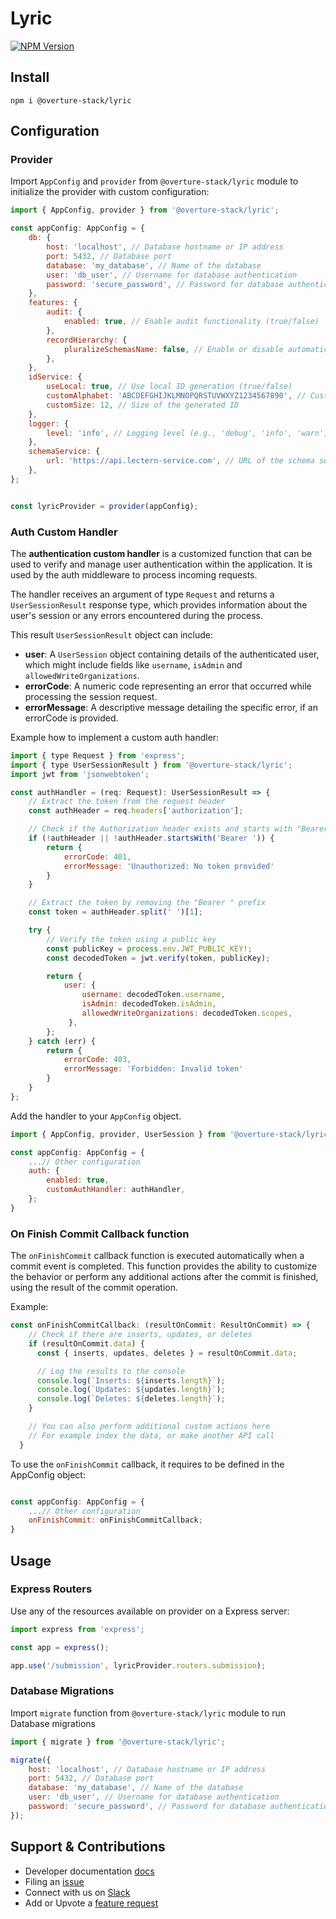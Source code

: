 # Lyric

[![NPM Version](https://img.shields.io/npm/v/@overture-stack/lyric?color=%23cb3837&style=for-the-badge&logo=npm)](https://www.npmjs.com/package/@overture-stack/lyric)

## Install

```
npm i @overture-stack/lyric
```

## Configuration

### Provider

Import `AppConfig` and `provider` from `@overture-stack/lyric` module to initialize the provider with custom configuration:

```javascript
import { AppConfig, provider } from '@overture-stack/lyric';

const appConfig: AppConfig = {
	db: {
		host: 'localhost', // Database hostname or IP address
		port: 5432, // Database port
		database: 'my_database', // Name of the database
		user: 'db_user', // Username for database authentication
		password: 'secure_password', // Password for database authentication
	},
	features: {
		audit: {
			enabled: true, // Enable audit functionality (true/false)
		},
		recordHierarchy: {
			pluralizeSchemasName: false, // Enable or disable automatic schema name pluralization (true/false)
		},
	},
	idService: {
		useLocal: true, // Use local ID generation (true/false)
		customAlphabet: 'ABCDEFGHIJKLMNOPQRSTUVWXYZ1234567890', // Custom alphabet for ID generation
		customSize: 12, // Size of the generated ID
	},
	logger: {
		level: 'info', // Logging level (e.g., 'debug', 'info', 'warn', 'error')
	},
	schemaService: {
		url: 'https://api.lectern-service.com', // URL of the schema service
	},
};


const lyricProvider = provider(appConfig);
```

### Auth Custom Handler

The **authentication custom handler** is a customized function that can be used to verify and manage user authentication within the application. It is used by the auth middleware to process incoming requests.

The handler receives an argument of type `Request` and returns a `UserSessionResult` response type, which provides information about the user's session or any errors encountered during the process.

This result `UserSessionResult` object can include:

- **user**: A `UserSession` object containing details of the authenticated user, which might include fields like `username`, `isAdmin` and `allowedWriteOrganizations`.
- **errorCode**: A numeric code representing an error that occurred while processing the session request.
- **errorMessage**: A descriptive message detailing the specific error, if an errorCode is provided.

Example how to implement a custom auth handler:

```javascript
import { type Request } from 'express';
import { type UserSessionResult } from '@overture-stack/lyric';
import jwt from 'jsonwebtoken';

const authHandler = (req: Request): UserSessionResult => {
    // Extract the token from the request header
    const authHeader = req.headers['authorization'];

    // Check if the Authorization header exists and starts with "Bearer"
	if (!authHeader || !authHeader.startsWith('Bearer ')) {
		return {
			errorCode: 401,
			errorMessage: 'Unauthorized: No token provided'
		}
	}

	// Extract the token by removing the "Bearer " prefix
	const token = authHeader.split(' ')[1];

    try {
		// Verify the token using a public key
		const publicKey = process.env.JWT_PUBLIC_KEY!;
		const decodedToken = jwt.verify(token, publicKey);

		return {
			user: {
				username: decodedToken.username,
				isAdmin: decodedToken.isAdmin,
				allowedWriteOrganizations: decodedToken.scopes,
			 },
		};
	} catch (err) {
		return {
			errorCode: 403,
			errorMessage: 'Forbidden: Invalid token'
		}
	}
};
```

Add the handler to your `AppConfig` object.

```javascript
import { AppConfig, provider, UserSession } from '@overture-stack/lyric';

const appConfig: AppConfig = {
	...// Other configuration
	auth: {
		enabled: true,
		customAuthHandler: authHandler,
	};
}
```

### On Finish Commit Callback function

The `onFinishCommit` callback function is executed automatically when a commit event is completed. This function provides the ability to customize the behavior or perform any additional actions after the commit is finished, using the result of the commit operation.

Example:

```javascript
const onFinishCommitCallback: (resultOnCommit: ResultOnCommit) => {
    // Check if there are inserts, updates, or deletes
    if (resultOnCommit.data) {
      const { inserts, updates, deletes } = resultOnCommit.data;

      // Log the results to the console
      console.log(`Inserts: ${inserts.length}`);
      console.log(`Updates: ${updates.length}`);
      console.log(`Deletes: ${deletes.length}`);
    }

    // You can also perform additional custom actions here
    // For example index the data, or make another API call
  }
```

To use the `onFinishCommit` callback, it requires to be defined in the AppConfig object:

```javascript

const appConfig: AppConfig = {
	...// Other configuration
	onFinishCommit: onFinishCommitCallback;
}
```

## Usage

### Express Routers

Use any of the resources available on provider on a Express server:

```javascript
import express from 'express';

const app = express();

app.use('/submission', lyricProvider.routers.submission);
```

### Database Migrations

Import `migrate` function from `@overture-stack/lyric` module to run Database migrations

```javascript
import { migrate } from '@overture-stack/lyric';

migrate({
	host: 'localhost', // Database hostname or IP address
	port: 5432, // Database port
	database: 'my_database', // Name of the database
	user: 'db_user', // Username for database authentication
	password: 'secure_password', // Password for database authentication
});
```

## Support & Contributions

- Developer documentation [docs](https://github.com/overture-stack/lyric/blob/main/packages/data-provider/docs/add-new-resources.md)
- Filing an [issue](https://github.com/overture-stack/lyric/issues)
- Connect with us on [Slack](http://slack.overture.bio)
- Add or Upvote a [feature request](https://github.com/overture-stack/lyric/issues/new?assignees=&labels=&projects=&template=Feature_Requests.md)

